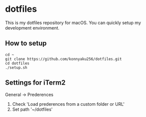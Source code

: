 # dotfiles
This is my dotfiles repository for macOS.
You can quickly setup my development environment.

## How to setup
```
cd ~
git clone https://github.com/konnyaku256/dotfiles.git
cd dotfiles
./setup.sh
```

## Settings for iTerm2
General -> Prederences
1. Check 'Load prederences from a custom folder or URL'
2. Set path '~/dotfiles'